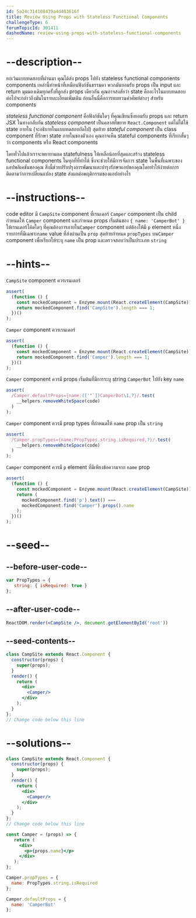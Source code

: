```yaml
---
id: 5a24c314108439a4d403616f
title: Review Using Props with Stateless Functional Components
challengeType: 6
forumTopicId: 301411
dashedName: review-using-props-with-stateless-functional-components
---
```


# --description--

ยกเว้นแบบทดสอบที่ผ่านมา คุณได้ส่ง props ไปยัง stateless functional components components เหล่านี้ทำหน้าที่เหมือนฟังก์ชันธรรมดา พวกมันยอมรับ props เป็น input และ return มุมมองเดิมทุกครั้งที่ถูกส่ง props เดียวกัน คุณอาจสงสัยว่า state คืออะไรในแบบทดสอบต่อไปจะกล่าวถึงมันในรายละเอียดเพิ่มเติม ก่อนอื่นนี่คือการทบทวนคำศัพท์ต่างๆ สำหรับ components

*stateless functional component* คือฟังก์ชันใดๆ ที่คุณเขียนซึ่งยอมรับ props และ return JSX ในทางกลับกัน *stateless component* เป็นคลาสที่ขยาย `React.Component` แต่ไม่ได้ใช้ state ภายใน (จะอธิบายในแบบทดสอบถัดไป) สุดท้าย *stateful component* เป็น class component ที่รักษา state ภายในของตัวเอง คุณอาจเห็น stateful components ที่เรียกสั้นๆ ว่า components หรือ React components

โดยทั่วไปแล้วเราจะพยายามลด statefulness ให้เหลือน้อยที่สุดและสร้าง stateless functional components ในทุกที่ที่ทำได้ ซึ่งจะช่วยให้มีการจัดการ state ในพื้นที่เฉพาะของแอปพลิเคชันของคุณ สิ่งนี้ช่วยปรับปรุงการพัฒนาและบำรุงรักษาแอปของคุณโดยทำให้ง่ายต่อการติดตามว่าการเปลี่ยนแปลง state ส่งผลต่อพฤติกรรมของแอปอย่างไร

# --instructions--

code editor มี `CampSite` component ที่เรนเดอร์ `Camper` component เป็น child กำหนดให้ `Camper` component และกำหนด props เริ่มต้นของ `{ name: 'CamperBot' }` ให้เรนเดอร์โค้ดใดๆ ที่คุณต้องการภายใน`Camper` component แต่ต้องให้มี `p` element หนึ่งรายการที่มีเฉพาะ`name` value ที่ส่งผ่านเป็น `prop` สุดท้ายกำหนด `propTypes` บน`Camper` component เพื่อเรียกให้ระบุ `name` เป็น prop และตรวจสอบว่าเป็นประเภท `string`

# --hints--

`CampSite` component ควรเรนเดอร์

```js
assert(
  (function () {
    const mockedComponent = Enzyme.mount(React.createElement(CampSite));
    return mockedComponent.find('CampSite').length === 1;
  })()
);
```

`Camper` component ควรเรนเดอร์

```js
assert(
  (function () {
    const mockedComponent = Enzyme.mount(React.createElement(CampSite));
    return mockedComponent.find('Camper').length === 1;
  })()
);
```

`Camper` component ควรมี props เริ่มต้นที่มีการระบุ string `CamperBot` ไปยัง key `name`

```js
assert(
  /Camper.defaultProps={name:(['"`])CamperBot\1,?}/.test(
    __helpers.removeWhiteSpace(code)
  )
);
```

`Camper` component ควรมี prop types ที่กำหนดให้ `name` prop เป็น `string`

```js
assert(
  /Camper.propTypes={name:PropTypes.string.isRequired,?}/.test(
    __helpers.removeWhiteSpace(code)
  )
);
```

`Camper` component ควรมี `p` element ที่มีเพียงข้อความจาก `name` prop

```js
assert(
  (function () {
    const mockedComponent = Enzyme.mount(React.createElement(CampSite));
    return (
      mockedComponent.find('p').text() ===
      mockedComponent.find('Camper').props().name
    );
  })()
);
```

# --seed--

## --before-user-code--

```jsx
var PropTypes = {
   string: { isRequired: true }
};
```

## --after-user-code--

```jsx
ReactDOM.render(<CampSite />, document.getElementById('root'))
```

## --seed-contents--

```jsx
class CampSite extends React.Component {
  constructor(props) {
    super(props);
  }
  render() {
    return (
      <div>
        <Camper/>
      </div>
    );
  }
};
// Change code below this line
```

# --solutions--

```jsx
class CampSite extends React.Component {
  constructor(props) {
    super(props);
  }
  render() {
    return (
      <div>
        <Camper/>
      </div>
    );
  }
};
// Change code below this line

const Camper = (props) => {
   return (
     <div>
       <p>{props.name}</p>
     </div>
   );
};

Camper.propTypes = {
  name: PropTypes.string.isRequired
};

Camper.defaultProps = {
  name: 'CamperBot'
};
```
